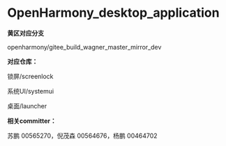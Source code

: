 # OpenHarmony_desktop_application



**黄区对应分支**

openharmony/gitee_build_wagner_master_mirror_dev



**对应仓库：**

锁屏/screenlock

系统UI/systemui

桌面/launcher



**相关committer：**

苏鹏 00565270，倪茂森 00564676，杨鹏 00464702